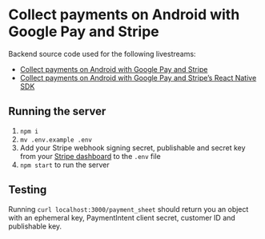 # Collect payments on Android with Google Pay and Stripe

Backend source code used for the following livestreams:
- [Collect payments on Android with Google Pay and Stripe](https://www.youtube.com/watch?v=fbkfB-FAaMg)
- [Collect payments on Android with Google Pay and Stripe’s React Native SDK](https://www.youtube.com/watch?v=hlnrL88Lyzc)

## Running the server
1. `npm i`
2. `mv .env.example .env`
3. Add your Stripe webhook signing secret, publishable and secret key from your [Stripe dashboard](https://dashboard.stripe.com/apikeys) to the `.env` file
4. `npm start` to run the server

## Testing
Running `curl localhost:3000/payment_sheet` should return you an object with an ephemeral key, PaymentIntent client secret, customer ID and publishable key.